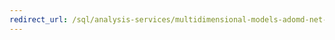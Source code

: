 ```yaml
---
redirect_url: /sql/analysis-services/multidimensional-models-adomd-net-client/adomd-net-client-functionality
---
```

